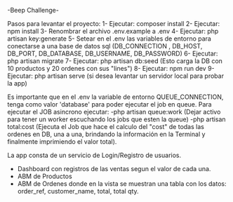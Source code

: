 -Beep Challenge-

Pasos para levantar el proyecto:
1- Ejecutar: composer install
2- Ejecutar: npm install
3- Renombrar el archivo .env.example a .env
4- Ejecutar: php artisan key:generate 
5- Setear en el .env las variables de entorno para conectarse a una base de datos sql (DB_CONNECTION , DB_HOST, DB_PORT, DB_DATABASE, DB_USERNAME, DB_PASSWORD)
6- Ejecutar: php artisan migrate
7- Ejecutar: php artisan db:seed  (Esto carga la DB con 10 productos y 20 ordenes con sus "lines")
8- Ejecutar: npm run dev
9- Ejecutar: php artisan serve (si desea levantar un servidor local para probar la app)


Es importante que en el .env la variable de entorno QUEUE_CONNECTION, tenga como valor 'database' para poder ejecutar el job en queue. 
Para ejecutar el JOB asincrono ejecutar:
-php artisan queue:work     (Dejar activo para tener un worker escuchando los jobs que esten la queue)
-php artisan total:cost     (Ejecuta el Job que hace el calculo del "cost" de todas las ordenes en DB, una a una, brindando la información en la Terminal y finalmente imprimiendo el valor total).

La app consta de un servicio de Login/Registro de usuarios.
- Dashboard con registros de las ventas segun el valor de cada una.
- ABM de Productos
- ABM de Ordenes donde en la vista se muestran una tabla con los datos: order_ref, customer_name, total, total qty. 


